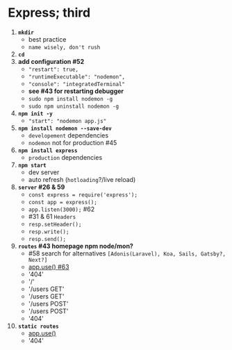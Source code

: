 # Express; third

1. **`mkdir`**
   - best practice
   - `name wisely, don't rush`
2. **`cd`**
3. **add configuration #52**
   - `"restart": true,`
   - `"runtimeExecutable": "nodemon",`
   - `"console": "integratedTerminal"`
   - **see #43 for restarting debugger**
   - `sudo npm install nodemon -g`
   - `sudo npm uninstall nodemon -g`
4. **`npm init -y`**
   - `"start": "nodemon app.js"`
5. **`npm install nodemon --save-dev`**
   - `developement` dependencies
   - `nodemon` not for production #45
6. **`npm install express`**
   - `production` dependencies
7. **`npm start`**
   - dev server
   - auto refresh (`hotloading`?/live reload)
8. **`server` #26 & 59**
   - `const express = require('express');`
   - `const app = express();`
   - `app.listen(3000);` #62
   - #31 & 61 `Headers`
   - `resp.setHeader();`
   - `resp.write();`
   - `resp.send();`
9. **`routes` #43 homepage npm node/mon?**
   - #58 search for alternatives `[Adonis(Laravel), Koa, Sails, Gatsby?, Next?]`
   - [app.use() #63](https://expressjs.com/en/4x/api.html#app.use 'app.use("/users", (req,res, next)=>{
console.log("middleWare")
next()
})')
   - '404'
   - '/'
   - '/users GET'
   - '/users GET'
   - '/users POST'
   - '/users POST'
   - '404'
10. **`static routes`**
    - [app.use()](https://expressjs.com/en/4x/api.html#app.use 'app.use("/users", (req,res, next)=>{
      console.log("middleWare")
      next()
      })')
    - '404'
